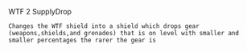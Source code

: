 WTF 2 SupplyDrop

    Changes the WTF shield into a shield which drops gear (weapons,shields,and grenades) that is on level with smaller and smaller percentages the rarer the gear is
